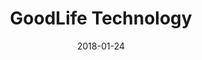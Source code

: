---
slug: "/work/mtv"
date: "2018-01-24"
title: "GoodLife Technology"
text: "Jan 2017 – Apr 2018"
---